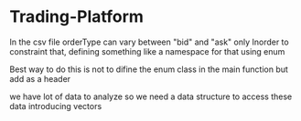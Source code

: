 # Trading-Platform

In the csv file orderType can vary between "bid" and "ask" only
Inorder to constraint that, defining something like a namespace for that using enum

Best way to do this is not to difine the enum class in the main function but add as a header

we have lot of data to analyze 
so we need a data structure to access these data
introducing vectors
